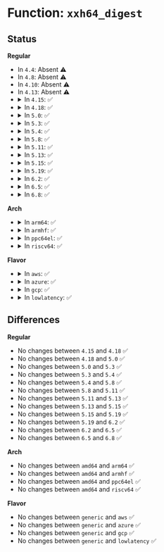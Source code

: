 # Function: <code>xxh64_digest</code>

## Status
<b>Regular</b>
<ul>
<li>
In <code>4.4</code>: Absent ⚠️
</li>
<li>
In <code>4.8</code>: Absent ⚠️
</li>
<li>
In <code>4.10</code>: Absent ⚠️
</li>
<li>
In <code>4.13</code>: Absent ⚠️
</li>
<li>
<details>
<summary>In <code>4.15</code>: ✅</summary>

```c
uint64_t xxh64_digest(const struct xxh64_state *state);
```

**Collision:** Unique Global

**Inline:** No

**Transformation:** False

**Instances:**

```
In lib/xxhash.c (ffffffff8149f6e0)
Location: lib/xxhash.c:444
Inline: False
Direct callers:
  - lib/zstd/decompress.c:ZSTD_decompressStream
  - lib/zstd/decompress.c:ZSTD_decompressContinue
  - lib/zstd/decompress.c:ZSTD_decompressDCtx
```
**Symbols:**

```
ffffffff8149f6e0-ffffffff8149f8e9: xxh64_digest (STB_GLOBAL)
```
</details>
</li>
<li>
<details>
<summary>In <code>4.18</code>: ✅</summary>

```c
uint64_t xxh64_digest(const struct xxh64_state *state);
```

**Collision:** Unique Global

**Inline:** No

**Transformation:** False

**Instances:**

```
In lib/xxhash.c (ffffffff814d48d0)
Location: lib/xxhash.c:444
Inline: False
Direct callers:
  - lib/zstd/decompress.c:ZSTD_decompressContinue
  - lib/zstd/decompress.c:ZSTD_decompressDCtx
```
**Symbols:**

```
ffffffff814d48d0-ffffffff814d4ad2: xxh64_digest (STB_GLOBAL)
```
</details>
</li>
<li>
<details>
<summary>In <code>5.0</code>: ✅</summary>

```c
uint64_t xxh64_digest(const struct xxh64_state *state);
```

**Collision:** Unique Global

**Inline:** No

**Transformation:** False

**Instances:**

```
In lib/xxhash.c (ffffffff814e9320)
Location: lib/xxhash.c:444
Inline: False
Direct callers:
  - lib/zstd/decompress.c:ZSTD_decompressContinue
  - lib/zstd/decompress.c:ZSTD_decompressDCtx
```
**Symbols:**

```
ffffffff814e9320-ffffffff814e9522: xxh64_digest (STB_GLOBAL)
```
</details>
</li>
<li>
<details>
<summary>In <code>5.3</code>: ✅</summary>

```c
uint64_t xxh64_digest(const struct xxh64_state *state);
```

**Collision:** Unique Global

**Inline:** No

**Transformation:** False

**Instances:**

```
In lib/xxhash.c (ffffffff81515f60)
Location: lib/xxhash.c:444
Inline: False
Direct callers:
  - lib/zstd/decompress.c:ZSTD_decompressContinue
  - lib/zstd/decompress.c:ZSTD_decompressDCtx
```
**Symbols:**

```
ffffffff81515f60-ffffffff81516162: xxh64_digest (STB_GLOBAL)
```
</details>
</li>
<li>
<details>
<summary>In <code>5.4</code>: ✅</summary>

```c
uint64_t xxh64_digest(const struct xxh64_state *state);
```

**Collision:** Unique Global

**Inline:** No

**Transformation:** False

**Instances:**

```
In lib/xxhash.c (ffffffff815369a0)
Location: lib/xxhash.c:444
Inline: False
Direct callers:
  - lib/zstd/decompress.c:ZSTD_decompressContinue
  - lib/zstd/decompress.c:ZSTD_decompressDCtx
```
**Symbols:**

```
ffffffff815369a0-ffffffff81536ba2: xxh64_digest (STB_GLOBAL)
```
</details>
</li>
<li>
<details>
<summary>In <code>5.8</code>: ✅</summary>

```c
uint64_t xxh64_digest(const struct xxh64_state *state);
```

**Collision:** Unique Global

**Inline:** No

**Transformation:** False

**Instances:**

```
In lib/xxhash.c (ffffffff8159af10)
Location: lib/xxhash.c:444
Inline: False
Direct callers:
  - lib/zstd/decompress.c:ZSTD_decompressContinue
  - lib/zstd/decompress.c:ZSTD_decompressMultiFrame
```
**Symbols:**

```
ffffffff8159af10-ffffffff8159b109: xxh64_digest (STB_GLOBAL)
```
</details>
</li>
<li>
<details>
<summary>In <code>5.11</code>: ✅</summary>

```c
uint64_t xxh64_digest(const struct xxh64_state *state);
```

**Collision:** Unique Global

**Inline:** No

**Transformation:** False

**Instances:**

```
In lib/xxhash.c (ffffffff815b6900)
Location: lib/xxhash.c:444
Inline: False
Direct callers:
  - lib/zstd/decompress.c:ZSTD_decompressContinue
  - lib/zstd/decompress.c:ZSTD_decompressMultiFrame
```
**Symbols:**

```
ffffffff815b6900-ffffffff815b6af9: xxh64_digest (STB_GLOBAL)
```
</details>
</li>
<li>
<details>
<summary>In <code>5.13</code>: ✅</summary>

```c
uint64_t xxh64_digest(const struct xxh64_state *state);
```

**Collision:** Unique Global

**Inline:** No

**Transformation:** False

**Instances:**

```
In lib/xxhash.c (ffffffff815c1760)
Location: lib/xxhash.c:444
Inline: False
Direct callers:
  - lib/zstd/decompress.c:ZSTD_decompressContinue
  - lib/zstd/decompress.c:ZSTD_decompressMultiFrame
```
**Symbols:**

```
ffffffff815c1760-ffffffff815c1958: xxh64_digest (STB_GLOBAL)
```
</details>
</li>
<li>
<details>
<summary>In <code>5.15</code>: ✅</summary>

```c
uint64_t xxh64_digest(const struct xxh64_state *state);
```

**Collision:** Unique Global

**Inline:** No

**Transformation:** False

**Instances:**

```
In lib/xxhash.c (ffffffff816295d0)
Location: lib/xxhash.c:444
Inline: False
Direct callers:
  - lib/zstd/decompress.c:ZSTD_decompressContinue
  - lib/zstd/decompress.c:ZSTD_decompressMultiFrame
```
**Symbols:**

```
ffffffff816295d0-ffffffff816297c8: xxh64_digest (STB_GLOBAL)
```
</details>
</li>
<li>
<details>
<summary>In <code>5.19</code>: ✅</summary>

```c
uint64_t xxh64_digest(const struct xxh64_state *state);
```

**Collision:** Unique Global

**Inline:** No

**Transformation:** False

**Instances:**

```
In lib/xxhash.c (ffffffff816fa7e0)
Location: lib/xxhash.c:444
Inline: False
Direct callers:
  - lib/zstd/compress/zstd_compress.c:ZSTD_compressSequences
  - lib/zstd/compress/zstd_compress.c:ZSTD_compressEnd
  - lib/zstd/decompress/zstd_decompress.c:ZSTD_decompressFrame
```
**Symbols:**

```
ffffffff816fa7e0-ffffffff816fa9f0: xxh64_digest (STB_GLOBAL)
```
</details>
</li>
<li>
<details>
<summary>In <code>6.2</code>: ✅</summary>

```c
uint64_t xxh64_digest(const struct xxh64_state *state);
```

**Collision:** Unique Global

**Inline:** No

**Transformation:** False

**Instances:**

```
In lib/xxhash.c (ffffffff817ed260)
Location: lib/xxhash.c:444
Inline: False
Direct callers:
  - lib/zstd/compress/zstd_compress.c:ZSTD_compressSequences
  - lib/zstd/compress/zstd_compress.c:ZSTD_compressEnd
  - lib/zstd/decompress/zstd_decompress.c:ZSTD_decompressFrame
```
**Symbols:**

```
ffffffff817ed260-ffffffff817ed470: xxh64_digest (STB_GLOBAL)
```
</details>
</li>
<li>
<details>
<summary>In <code>6.5</code>: ✅</summary>

```c
uint64_t xxh64_digest(const struct xxh64_state *state);
```

**Collision:** Unique Global

**Inline:** No

**Transformation:** False

**Instances:**

```
In lib/xxhash.c (ffffffff8182d4c0)
Location: lib/xxhash.c:444
Inline: False
Direct callers:
  - lib/zstd/compress/zstd_compress.c:ZSTD_compressSequences
  - lib/zstd/compress/zstd_compress.c:ZSTD_compressEnd
  - lib/zstd/decompress/zstd_decompress.c:ZSTD_decompressFrame
```
**Symbols:**

```
ffffffff8182d4c0-ffffffff8182d6d0: xxh64_digest (STB_GLOBAL)
```
</details>
</li>
<li>
<details>
<summary>In <code>6.8</code>: ✅</summary>

```c
uint64_t xxh64_digest(const struct xxh64_state *state);
```

**Collision:** Unique Global

**Inline:** No

**Transformation:** False

**Instances:**

```
In lib/xxhash.c (ffffffff8187f050)
Location: lib/xxhash.c:444
Inline: False
Direct callers:
  - lib/zstd/compress/zstd_compress.c:ZSTD_compressSequences
  - lib/zstd/compress/zstd_compress.c:ZSTD_compressEnd
  - lib/zstd/decompress/zstd_decompress.c:ZSTD_decompressFrame
```
**Symbols:**

```
ffffffff8187f050-ffffffff8187f260: xxh64_digest (STB_GLOBAL)
```
</details>
</li>
</ul>
<b>Arch</b>
<ul>
<li>
<details>
<summary>In <code>arm64</code>: ✅</summary>

```c
uint64_t xxh64_digest(const struct xxh64_state *state);
```

**Collision:** Unique Global

**Inline:** No

**Transformation:** False

**Instances:**

```
In lib/xxhash.c (ffff800010643458)
Location: lib/xxhash.c:444
Inline: False
Direct callers:
  - lib/zstd/decompress.c:ZSTD_decompressContinue
  - lib/zstd/decompress.c:ZSTD_decompressDCtx
```
**Symbols:**

```
ffff800010643458-ffff800010643684: xxh64_digest (STB_GLOBAL)
```
</details>
</li>
<li>
<details>
<summary>In <code>armhf</code>: ✅</summary>

```c
uint64_t xxh64_digest(const struct xxh64_state *state);
```

**Collision:** Unique Global

**Inline:** No

**Transformation:** False

**Instances:**

```
In lib/xxhash.c (c07e940c)
Location: lib/xxhash.c:444
Inline: False
Direct callers:
  - lib/zstd/decompress.c:ZSTD_decompressContinue
  - lib/zstd/decompress.c:ZSTD_decompressDCtx
```
**Symbols:**

```
c07e940c-c07e99d0: xxh64_digest (STB_GLOBAL)
```
</details>
</li>
<li>
<details>
<summary>In <code>ppc64el</code>: ✅</summary>

```c
uint64_t xxh64_digest(const struct xxh64_state *state);
```

**Collision:** Unique Global

**Inline:** No

**Transformation:** False

**Instances:**

```
In lib/xxhash.c (c0000000007ee8d0)
Location: lib/xxhash.c:444
Inline: False
Direct callers:
  - lib/zstd/decompress.c:ZSTD_decompressContinue
  - lib/zstd/decompress.c:ZSTD_decompressDCtx
```
**Symbols:**

```
c0000000007ee8d0-c0000000007eeb9c: xxh64_digest (STB_GLOBAL)
```
</details>
</li>
<li>
<details>
<summary>In <code>riscv64</code>: ✅</summary>

```c
uint64_t xxh64_digest(const struct xxh64_state *state);
```

**Collision:** Unique Global

**Inline:** No

**Transformation:** False

**Instances:**

```
In lib/xxhash.c (ffffffe00046fab2)
Location: lib/xxhash.c:444
Inline: False
Direct callers:
  - lib/zstd/decompress.c:ZSTD_decompressContinue
  - lib/zstd/decompress.c:ZSTD_decompressDCtx
```
**Symbols:**

```
ffffffe00046fab2-ffffffe00046fcf6: xxh64_digest (STB_GLOBAL)
```
</details>
</li>
</ul>
<b>Flavor</b>
<ul>
<li>
<details>
<summary>In <code>aws</code>: ✅</summary>

```c
uint64_t xxh64_digest(const struct xxh64_state *state);
```

**Collision:** Unique Global

**Inline:** No

**Transformation:** False

**Instances:**

```
In lib/xxhash.c (ffffffff8152ef80)
Location: lib/xxhash.c:444
Inline: False
Direct callers:
  - lib/zstd/decompress.c:ZSTD_decompressContinue
  - lib/zstd/decompress.c:ZSTD_decompressDCtx
```
**Symbols:**

```
ffffffff8152ef80-ffffffff8152f182: xxh64_digest (STB_GLOBAL)
```
</details>
</li>
<li>
<details>
<summary>In <code>azure</code>: ✅</summary>

```c
uint64_t xxh64_digest(const struct xxh64_state *state);
```

**Collision:** Unique Global

**Inline:** No

**Transformation:** False

**Instances:**

```
In lib/xxhash.c (ffffffff8151f260)
Location: lib/xxhash.c:444
Inline: False
Direct callers:
  - lib/zstd/decompress.c:ZSTD_decompressContinue
  - lib/zstd/decompress.c:ZSTD_decompressDCtx
```
**Symbols:**

```
ffffffff8151f260-ffffffff8151f462: xxh64_digest (STB_GLOBAL)
```
</details>
</li>
<li>
<details>
<summary>In <code>gcp</code>: ✅</summary>

```c
uint64_t xxh64_digest(const struct xxh64_state *state);
```

**Collision:** Unique Global

**Inline:** No

**Transformation:** False

**Instances:**

```
In lib/xxhash.c (ffffffff8152acc0)
Location: lib/xxhash.c:444
Inline: False
Direct callers:
  - lib/zstd/decompress.c:ZSTD_decompressContinue
  - lib/zstd/decompress.c:ZSTD_decompressDCtx
```
**Symbols:**

```
ffffffff8152acc0-ffffffff8152aec2: xxh64_digest (STB_GLOBAL)
```
</details>
</li>
<li>
<details>
<summary>In <code>lowlatency</code>: ✅</summary>

```c
uint64_t xxh64_digest(const struct xxh64_state *state);
```

**Collision:** Unique Global

**Inline:** No

**Transformation:** False

**Instances:**

```
In lib/xxhash.c (ffffffff81544a20)
Location: lib/xxhash.c:444
Inline: False
Direct callers:
  - lib/zstd/decompress.c:ZSTD_decompressContinue
  - lib/zstd/decompress.c:ZSTD_decompressDCtx
```
**Symbols:**

```
ffffffff81544a20-ffffffff81544c22: xxh64_digest (STB_GLOBAL)
```
</details>
</li>
</ul>

## Differences
<b>Regular</b>
<ul>
<li>
No changes between <code>4.15</code> and <code>4.18</code> ✅
</li>
<li>
No changes between <code>4.18</code> and <code>5.0</code> ✅
</li>
<li>
No changes between <code>5.0</code> and <code>5.3</code> ✅
</li>
<li>
No changes between <code>5.3</code> and <code>5.4</code> ✅
</li>
<li>
No changes between <code>5.4</code> and <code>5.8</code> ✅
</li>
<li>
No changes between <code>5.8</code> and <code>5.11</code> ✅
</li>
<li>
No changes between <code>5.11</code> and <code>5.13</code> ✅
</li>
<li>
No changes between <code>5.13</code> and <code>5.15</code> ✅
</li>
<li>
No changes between <code>5.15</code> and <code>5.19</code> ✅
</li>
<li>
No changes between <code>5.19</code> and <code>6.2</code> ✅
</li>
<li>
No changes between <code>6.2</code> and <code>6.5</code> ✅
</li>
<li>
No changes between <code>6.5</code> and <code>6.8</code> ✅
</li>
</ul>
<b>Arch</b>
<ul>
<li>
No changes between <code>amd64</code> and <code>arm64</code> ✅
</li>
<li>
No changes between <code>amd64</code> and <code>armhf</code> ✅
</li>
<li>
No changes between <code>amd64</code> and <code>ppc64el</code> ✅
</li>
<li>
No changes between <code>amd64</code> and <code>riscv64</code> ✅
</li>
</ul>
<b>Flavor</b>
<ul>
<li>
No changes between <code>generic</code> and <code>aws</code> ✅
</li>
<li>
No changes between <code>generic</code> and <code>azure</code> ✅
</li>
<li>
No changes between <code>generic</code> and <code>gcp</code> ✅
</li>
<li>
No changes between <code>generic</code> and <code>lowlatency</code> ✅
</li>
</ul>
